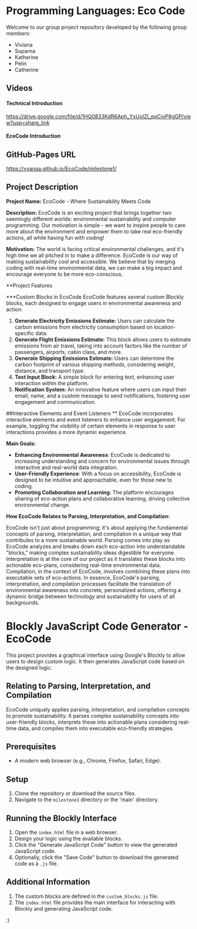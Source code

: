 # Programming Languages: Eco Code
Welcome to our group project repository developed by the following group members:
- Viviana
- Suparna
- Katherine
- Pelin
- Catherine
## Videos
#### Technical Introduction
https://drive.google.com/file/d/1HQ0833KdR6Aph_YxUoIZl_qqCioP8gGP/view?usp=share_link
#### EcoCode Introduction

## GitHub-Pages URL
https://vvanaa.github.io/EcoCode/milestone1/ 
  
## Project Description
**Project Name:** EcoCode - Where Sustainability Meets Code

**Description:**
EcoCode is an exciting project that brings together two seemingly different worlds: environmental sustainability and computer programming. Our motivation is simple - we want to inspire people to care more about the environment and empower them to take real eco-friendly actions, all while having fun with coding!

**Motivation:**
The world is facing critical environmental challenges, and it's high time we all pitched in to make a difference. EcoCode is our way of making sustainability cool and accessible. We believe that by merging coding with real-time environmental data, we can make a big impact and encourage everyone to be more eco-conscious.

**Project Features

***Custom Blocks in EcoCode
EcoCode features several custom Blockly blocks, each designed to engage users in environmental awareness and action:

1. **Generate Electricity Emissions Estimate:** Users can calculate the carbon emissions from electricity consumption based on location-specific data.
2. **Generate Flight Emissions Estimate:** This block allows users to estimate emissions from air travel, taking into account factors like the number of passengers, airports, cabin class, and more.
3. **Generate Shipping Emissions Estimate:** Users can determine the carbon footprint of various shipping methods, considering weight, distance, and transport type.
4. **Text Input Block:** A simple block for entering text, enhancing user interaction within the platform.
5. **Notification System:** An innovative feature where users can input their email, name, and a custom message to send notifications, fostering user engagement and communication.

##Interactive Elements and Event Listeners
** EcoCode incorporates interactive elements and event listeners to enhance user engagement. For example, toggling the visibility of certain elements in response to user interactions provides a more dynamic experience.

**Main Goals:**
- **Enhancing Environmental Awareness**: EcoCode is dedicated to increasing understanding and concern for environmental issues through interactive and real-world data integration.
- **User-Friendly Experience**: With a focus on accessibility, EcoCode is designed to be intuitive and approachable, even for those new to coding.
- **Promoting Collaboration and Learning**: The platform encourages sharing of eco-action plans and collaborative learning, driving collective environmental change.


**How EcoCode Relates to Parsing, Interpretation, and Compilation:**

EcoCode isn't just about programming; it's about applying the fundamental concepts of parsing, interpretation, and compilation in a unique way that contributes to a more sustainable world. Parsing comes into play as EcoCode analyzes and breaks down each eco-action into understandable "blocks," making complex sustainability ideas digestible for everyone. Interpretation is at the core of our project as it translates these blocks into actionable eco-plans, considering real-time environmental data. Compilation, in the context of EcoCode, involves combining these plans into executable sets of eco-actions. In essence, EcoCode's parsing, interpretation, and compilation processes facilitate the translation of environmental awareness into concrete, personalized actions, offering a dynamic bridge between technology and sustainability for users of all backgrounds.

# Blockly JavaScript Code Generator - EcoCode

This project provides a graphical interface using Google's Blockly to allow users to design custom logic. It then generates JavaScript code based on the designed logic.

## Relating to Parsing, Interpretation, and Compilation
EcoCode uniquely applies parsing, interpretation, and compilation concepts to promote sustainability. It parses complex sustainability concepts into user-friendly blocks, interprets these into actionable plans considering real-time data, and compiles them into executable eco-friendly strategies.

## Prerequisites

- A modern web browser (e.g., Chrome, Firefox, Safari, Edge).

## Setup

1. Clone the repository or download the source files.
2. Navigate to the `milestone1` directory or the 'main' directory.

## Running the Blockly Interface

1. Open the `index.html` file in a web browser.
2. Design your logic using the available blocks.
3. Click the "Generate JavaScript Code" button to view the generated JavaScript code.
4. Optionally, click the "Save Code" button to download the generated code as a `.js` file.

## Additional Information
1. The custom blocks are defined in the `custom_blocks.js` file.
2. The `index.html` file provides the main interface for interacting with Blockly and generating JavaScript code.

:)
